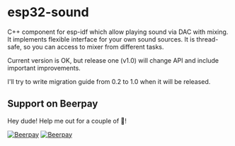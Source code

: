 # esp32-sound
C++ component for esp-idf which allow playing sound via DAC with mixing. It implements flexible interface for your own sound sources. It is thread-safe, so you can access to mixer from different tasks.

Current version is OK, but release one (v1.0) will change API and include important improvements.

I'll try to write migration guide from 0.2 to 1.0 when it will be released.

## Support on Beerpay
Hey dude! Help me out for a couple of :beers:!

[![Beerpay](https://beerpay.io/v1993/esp32-sound/badge.svg?style=beer-square)](https://beerpay.io/v1993/esp32-sound)  [![Beerpay](https://beerpay.io/v1993/esp32-sound/make-wish.svg?style=flat-square)](https://beerpay.io/v1993/esp32-sound?focus=wish)
